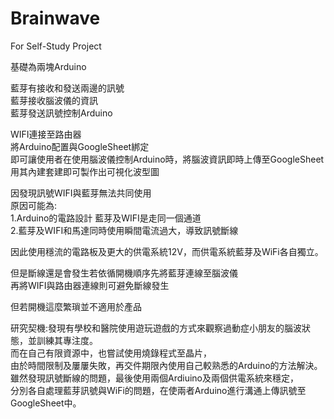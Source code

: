 # Brainwave
For Self-Study Project  

基礎為兩塊Arduino  

藍芽有接收和發送兩邊的訊號  
藍芽接收腦波儀的資訊  
藍芽發送訊號控制Arduino  

WIFI連接至路由器  
將Arduino配置與GoogleSheet綁定  
即可讓使用者在使用腦波儀控制Arduino時，將腦波資訊即時上傳至GoogleSheet  
用其內建套建即可製作出可視化波型圖  

因發現訊號WIFI與藍芽無法共同使用  
原因可能為:  
1.Arduino的電路設計 藍芽及WIFI是走同一個通道  
2.藍芽及WIFI和馬達同時使用瞬間電流過大，導致訊號斷線  

因此使用穩流的電路板及更大的供電系統12V，而供電系統藍芽及WiFi各自獨立。  

但是斷線還是會發生若依循開機順序先將藍芽連線至腦波儀  
再將WIFI與路由器連線則可避免斷線發生  

但若開機這麼繁瑣並不適用於產品  

研究契機:發現有學校和醫院使用遊玩遊戲的方式來觀察過動症小朋友的腦波狀態，並訓練其專注度。  
而在自己有限資源中，也嘗試使用燒錄程式至晶片，  
由於時間限制及屢屢失敗，再交件期限內使用自己較熟悉的Arduino的方法解決。  
雖然發現訊號斷線的問題，最後使用兩個Ardiuino及兩個供電系統來穩定，  
分別各自處理藍芽訊號與WiFi的問題，在使兩者Arduino進行溝通上傳訊號至GoogleSheet中。  
